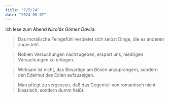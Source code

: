 ```yaml
---
title: "7/5/24"
date: "2024-05-07"
---
```


Ich lese zum Abend _Nicolás Gómez Dávila_:

> Das moralische Feingefühl verbietet sich selbst Dinge, die es anderen zugesteht.

> Noblen Versuchungen nachzugeben, erspart uns, niedrigen Versuchungen zu erliegen.

> Wirksam ist nicht, das Bösartige am Bösen anzuprangern, sondern den Edelmut des Edlen aufzuzeigen.

> Man pflegt zu vergessen, daß das Gegenteil von romantisch nicht klassisch, sondern dumm heißt.
